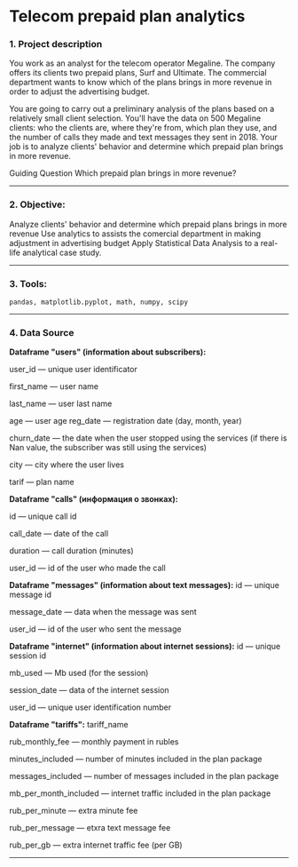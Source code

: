 # Telecom prepaid plan analytics

### 1. Project description
You work as an analyst for the telecom operator Megaline. The company offers its clients two prepaid plans, Surf and Ultimate. The commercial department wants to know which of the plans brings in more revenue in order to adjust the advertising budget.

You are going to carry out a preliminary analysis of the plans based on a relatively small client selection. You'll have the data on 500 Megaline clients: who the clients are, where they're from, which plan they use, and the number of calls they made and text messages they sent in 2018. Your job is to analyze clients' behavior and determine which prepaid plan brings in more revenue.

Guiding Question
Which prepaid plan brings in more revenue?
<hr>

### 2. Objective:
Analyze clients' behavior and determine which prepaid plans brings in more revenue
Use analytics to assists the comercial department in making adjustment in advertising budget
Apply Statistical Data Analysis to a real-life analytical case study.
<hr>

### 3. Tools:
`pandas, matplotlib.pyplot, math, numpy, scipy`
<hr>

### 4. Data Source
**Dataframe "users" (information about subscribers):**

user_id — unique user identificator

first_name — user name

last_name — user last name

age — user age
reg_date — registration date (day, month, year)

churn_date — the date when the user stopped using the services (if there is Nan value, the subscriber was still using the services)

city — city where the user lives

tarif — plan name

**Dataframe "calls" (информация о звонках):**

id — unique call id

call_date — date of the call

duration — call duration (minutes)

user_id — id of the user who made the call 

**Dataframe "messages" (information about text messages):** 
id — unique message id

message_date — data when the message was sent

user_id — id of the user who sent the message

**Dataframe "internet" (information about internet sessions):**
id — unique session id

mb_used — Mb used (for the session)

session_date — data of the internet session

user_id — unique user identification number

**Dataframe "tariffs":**
tariff_name 

rub_monthly_fee — monthly payment in rubles

minutes_included — number of minutes included in the plan package 

messages_included — number of messages included in the plan package 

mb_per_month_included — internet traffic included in the plan package 

rub_per_minute — extra minute fee 

rub_per_message — etxra text message fee

rub_per_gb — extra internet traffic fee (per GB)<hr>


